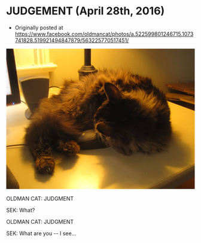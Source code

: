 # JUDGEMENT (April 28th, 2016)

 * Originally posted at https://www.facebook.com/oldmancat/photos/a.522599801246715.1073741828.519921494847879/563225770517451/

![OLDMAN CAT](../images/13062410_563225770517451_6392645073629173611_n.jpg)

OLDMAN CAT: JUDGMENT

SEK: What?

OLDMAN CAT: JUDGMENT

SEK: What are you -- I see...

